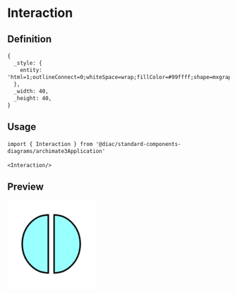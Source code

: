 # Interaction

## Definition

```
{
  _style: { 
    entity: 'html=1;outlineConnect=0;whiteSpace=wrap;fillColor=#99ffff;shape=mxgraph.archimate3.interaction;',
  },
  _width: 40,
  _height: 40,
}
```

## Usage

```
import { Interaction } from '@diac/standard-components-diagrams/archimate3Application'

<Interaction/>
```

## Preview

<img src="./interaction.png" width="200"/>
